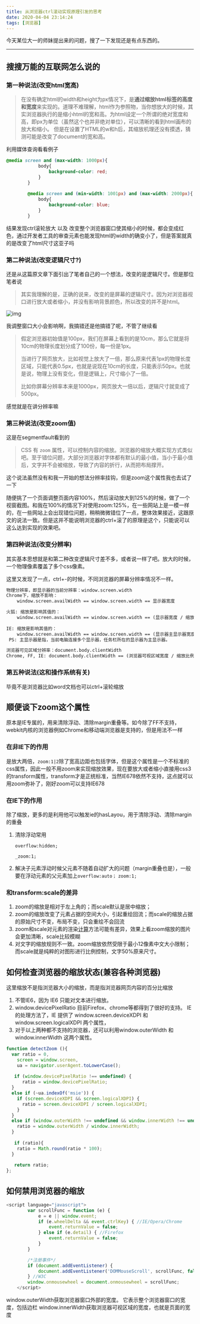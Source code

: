```yaml
---
title: 从浏览器ctrl滚动实现原理引发的思考
date: 2020-04-04 23:14:24
tags: [浏览器]
---
```




今天某位大一的师妹提出来的问题，搜了一下发现还是有点东西的。

----

## 搜搜万能的互联网怎么说的

### 第一种说法(改变html宽高)

> 在没有确定html的width和height为px情况下，是**通过缩放html标签的高度和宽度**来实现的。道理不难理解，html作为参照物，当你想放大的时候，其实浏览器执行的是缩小html的宽和高。为html设定一个所谓的绝对宽度和高，即px为单位（虽然这个也并非绝对单位），可以清晰的看到html画布的放大和缩小。
> 但是在设置了HTML的w和h后，其缩放机理还没有摸透，猜测可能是改变了document的宽和高。

利用媒体查询看看例子

```css
@media screen and (max-width: 1000px){
			body{
				background-color: red;
			}
		}
 
		@media screen and (min-width: 1001px) and (max-width: 2000px){
			body{
				background-color: blue;
			}
		}

```

结果发现ctrl滚轮放大 以及 改变整个浏览器窗口使其缩小的时候，都会变成红色，通过开发者工具的审查元素也能发现html的width的确变小了，但是答案就真的是改变了html尺寸这亚子吗

### 第二种说法(改变逻辑尺寸?)

还是从这篇原文章下面引出了笔者自己的一个想法，改变的是逻辑尺寸。但是那位笔者说

> 其实我理解的是，正确的说来，改变的是屏幕的逻辑尺寸。因为对浏览器视口进行放大或者缩小，并没有影响背景颜色，所以改变的并不是html。

![img](http://www.17qq.com/img_biaoqing/75719236.jpeg)

我调整窗口大小会影响啊，我搞错还是他搞错了呢，不管了继续看

> 假定浏览器初始值是100px，我们在屏幕上看到的是10cm，那么它就是将10cm的物理长度划分成了100份，每一份是1px。
>
> 当进行了网页放大，比如视觉上放大了一倍，那么原来代表1px的物理长度区域，只能代表0.5px，也就是说现在10cm的长度，只能表示50px。也就是说，物理上没有变化，但是逻辑上，尺寸缩小了一倍。
>
> 比如你屏幕分辨率本来是1000px，网页放大一倍以后，逻辑尺寸就变成了500px。
> 

感觉就是在讲分辨率嘛

### 第三种说法(改变zoom值)

这是在segmentfault看到的

> CSS 有 `zoom` 属性，可以控制内容的缩放。浏览器的缩放大概实现方式类似吧。至于错位问题，大部分浏览器对字体都有默认的最小值，当小于最小值后，文字并不会被缩放，导致了内容的折行，从而把布局撑开。

这个说法虽然没有和我一开始的想法分辨率挂钩，但是zoom这个属性我也去试了一下

随便挑了一个页面调整页面内容100%，然后滚动放大到125%的时候，做了一个视窗截图。和我在100%的情况下对<html>使用zoom:125%，在一些网站上是一模一样的，在一些网站上会出现错位问题，稍稍微微错位了一点，整体效果接近，这跟原文的说法一致。但是这并不能说明浏览器的ctrl+滚了的原理是这个，只能说可以这么达到实现的效果吧。

### 第四种说法(改变分辨率)

其实基本思想就是和第二种改变逻辑尺寸差不多，或者说一样了吧。放大的时候，一个物理像素覆盖了多个css像素。

这里又发现了一点，ctrl+-的时候，不同浏览器的屏幕分辨率情况不一样。


```html
物理分辨率，即显示器的当前分辨率：window.screen.width
Chrome下，缩放不影响：
    window.screen.availWidth == window.screen.width == 显示器宽度

火狐: 缩放是影响其值的：
    window.screen.availWidth == window.screen.width == (显示器宽度 / 缩放比例)
    
IE: 缩放是影响其值的：
    window.screen.availWidth == window.screen.width == (显示器主显示器宽度 / 缩放比例)
 PS: 主显示器是指，当前电脑连接多个显示器，任务栏所在的显示器为主显示器。
```

```html
浏览器可见区域分辨率：document.body.clientWidth
Chrome, FF, IE: document.body.clientWidth == (浏览器可视区域宽度 / 缩放比例)
```

### 第五种说法(这和操作系统有关)

毕竟不是浏览器比如word文档也可以ctrl+滚轮缩放

## 顺便谈下zoom这个属性

原本是IE专属的，用来清除浮动、清除margin重叠等。如今除了FF不支持，webkit内核的浏览器例如Chrome和移动端浏览器是支持的，但是用法不一样

### 在非IE下的作用

是放大两倍，`zoom:1|2`除了宽高边距也包括字体，但是这个属性是一个不标准的css属性，因此一般不用zoom来实现缩放效果，现在要放大或者缩小直接用css3的transform属性，transform才是正统标准，当然IE678依然不支持，这点就可以用zoom弥补了，刚好zoom可以支持IE678

### 在IE下的作用
除了缩放，更多的是利用他可以触发ie的hasLayou，用于清除浮动、清除margin的重叠

1. 清除浮动常用

   `overflow:hidden; `

    `_zoom:1; `

2. 解决子元素浮动时候父元素不随着自动扩大的问题（margin重叠也是），一般要在浮动元素的父元素加上`overflow:auto；` `zoom:1;`



### 和transform:scale的差异

1. zoom的缩放是相对于左上角的；而scale默认是居中缩放；
2. zoom的缩放改变了元素占据的空间大小，引起重绘回流；而scale的缩放占据的原始尺寸不变，布局不变，只会重绘不会回流
3. zoom和scale对元素的渲染[计算](https://www.aliyun.com/)方法可能有差异，效果上看zoom缩放的图片会更加清晰，scale比较模糊
4. 对文字的缩放规则不一致。zoom缩放依然受限于最小12像素中文大小限制；而scale就是纯粹的对图形进行比例控制，文字50%原来尺寸。



## 如何检查浏览器的缩放状态(兼容各种浏览器)

这里缩放不是指浏览器大小的缩放，而是指浏览器网页内容的百分比缩放

1. 不管IE6，因为 IE6 只能对文本进行缩放。
2. window.devicePixelRatio 目前Firefox、chrome等都得到了很好的支持。
    IE 的处理方法了，IE 提供了 window.screen.deviceXDPI 和 window.screen.logicalXDPI 两个属性，
3. 对于以上两种都不支持的浏览器，还可以利用window.outerWidth 和 window.innerWidth 这两个属性。

```js
function detectZoom (){
  var ratio = 0,
    screen = window.screen,
    ua = navigator.userAgent.toLowerCase();
  
   if (window.devicePixelRatio !== undefined) {
      ratio = window.devicePixelRatio;
  }
  else if (~ua.indexOf('msie')) {
    if (screen.deviceXDPI && screen.logicalXDPI) {
      ratio = screen.deviceXDPI / screen.logicalXDPI;
    }
  }
  else if (window.outerWidth !== undefined && window.innerWidth !== undefined) {
    ratio = window.outerWidth / window.innerWidth;
  }
    
   if (ratio){
    ratio = Math.round(ratio * 100);
  }
    
   return ratio;
};
```



## 如何禁用浏览器的缩放

```js
<script language="javascript">
        var scrollFunc = function (e) {
            e = e || window.event;
            if (e.wheelDelta && event.ctrlKey) { //IE/Opera/Chrome
                event.returnValue = false;
            } else if (e.detail) { //Firefox
                event.returnValue = false;
            }
        }

        /*注册事件*/
        if (document.addEventListener) {
            document.addEventListener('DOMMouseScroll', scrollFunc, false);
        } //W3C
        window.onmousewheel = document.onmousewheel = scrollFunc;                           //IE/Opera/Chrome/Safari
    </script>  
```





window.outerWidth获取浏览器窗口外部的宽度。 它表示整个浏览器窗口的宽度，包括边栏 
window.innerWidth获取浏览器可视区域的宽度，也就是页面的宽度